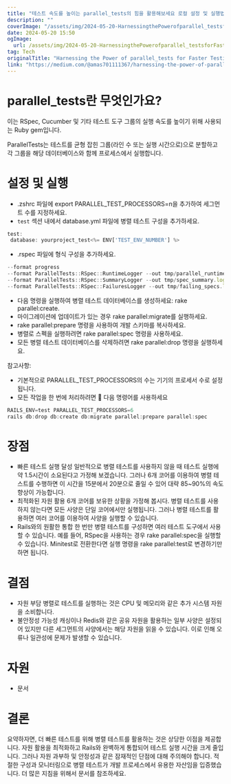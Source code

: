 ```yaml
---
title: "테스트 속도를 높이는 parallel_tests의 힘을 활용해보세요 로컬 설정 및 실행법"
description: ""
coverImage: "/assets/img/2024-05-20-HarnessingthePowerofparallel_testsforFasterTestingLocalSetupandExecution_0.png"
date: 2024-05-20 15:50
ogImage:
  url: /assets/img/2024-05-20-HarnessingthePowerofparallel_testsforFasterTestingLocalSetupandExecution_0.png
tag: Tech
originalTitle: "Harnessing the Power of parallel_tests for Faster Testing: Local Setup and Execution"
link: "https://medium.com/@amas701111367/harnessing-the-power-of-parallel-tests-for-faster-testing-local-setup-and-execution-2e1e1a3dcd01"
---
```


# parallel_tests란 무엇인가요?

이는 RSpec, Cucumber 및 기타 테스트 도구 그룹의 실행 속도를 높이기 위해 사용되는 Ruby gem입니다.

ParallelTests는 테스트를 균형 잡힌 그룹(라인 수 또는 실행 시간으로)으로 분할하고 각 그룹을 해당 데이터베이스와 함께 프로세스에서 실행합니다.

# 설정 및 실행

<div class="content-ad"></div>

- .zshrc 파일에 export PARALLEL_TEST_PROCESSORS=n을 추가하여 세그먼트 수를 지정하세요.
- `test` 섹션 내에서 database.yml 파일에 병렬 테스트 구성을 추가하세요.

```js
test:
 database: yourproject_test<%= ENV['TEST_ENV_NUMBER'] %>
```

- .rspec 파일에 형식 구성을 추가하세요.

```js
--format progress
--format ParallelTests::RSpec::RuntimeLogger --out tmp/parallel_runtime_rspec.log
--format ParallelTests::RSpec::SummaryLogger --out tmp/spec_summary.log
--format ParallelTests::RSpec::FailuresLogger --out tmp/failing_specs.log
```

<div class="content-ad"></div>

- 다음 명령을 실행하여 병렬 테스트 데이터베이스를 생성하세요: rake parallel:create.
- 마이그레이션에 업데이트가 있는 경우 rake parallel:migrate를 실행하세요.
- rake parallel:prepare 명령을 사용하여 개발 스키마를 복사하세요.
- 병렬로 스펙을 실행하려면 rake parallel:spec 명령을 사용하세요.
- 모든 병렬 테스트 데이터베이스를 삭제하려면 rake parallel:drop 명령을 실행하세요.

참고사항:

- 기본적으로 PARALLEL_TEST_PROCESSORS의 수는 기기의 프로세서 수로 설정됩니다.
- 모든 작업을 한 번에 처리하려면 🤩 다음 명령어를 사용하세요

```js
RAILS_ENV=test PARALLEL_TEST_PROCESSORS=6
rails db:drop db:create db:migrate parallel:prepare parallel:spec
```

<div class="content-ad"></div>

# 장점

- 빠른 테스트 실행 달성
  일반적으로 병렬 테스트를 사용하지 않을 때 테스트 실행에 약 1.5시간이 소요된다고 가정해 보겠습니다. 그러나 6개 코어를 이용하여 병렬 테스트를 수행하면 이 시간을 15분에서 20분으로 줄일 수 있어 대략 85~90%의 속도 향상이 가능합니다.
- 최적화된 자원 활용
  6개 코어를 보유한 상황을 가정해 봅시다. 병렬 테스트를 사용하지 않는다면 모든 사양은 단일 코어에서만 실행됩니다. 그러나 병렬 테스트를 활용하면 여러 코어를 이용하여 사양을 실행할 수 있습니다.
- Rails와의 원활한 통합
  한 번만 병렬 테스트를 구성하면 여러 테스트 도구에서 사용할 수 있습니다. 예를 들어, RSpec을 사용하는 경우 rake parallel:spec을 실행할 수 있습니다. Minitest로 전환한다면 실행 명령을 rake parallel:test로 변경하기만 하면 됩니다.

# 결점

- 자원 부담
  병렬로 테스트를 실행하는 것은 CPU 및 메모리와 같은 추가 시스템 자원을 소비합니다.
- 불안정성 가능성
  캐싱이나 Redis와 같은 공유 자원을 활용하는 일부 사양은 설정되어 있지만 다른 세그먼트의 사양에서는 해당 자원을 읽을 수 있습니다. 이로 인해 오류나 일관성에 문제가 발생할 수 있습니다.

<div class="content-ad"></div>

# 자원

- 문서

# 결론

요약하자면, 더 빠른 테스트를 위해 병렬 테스트를 활용하는 것은 상당한 이점을 제공합니다. 자원 활용을 최적화하고 Rails와 완벽하게 통합되어 테스트 실행 시간을 크게 줄입니다. 그러나 자원 과부하 및 안정성과 같은 잠재적인 단점에 대해 주의해야 합니다. 적절한 구성과 모니터링으로 병렬 테스트가 개발 프로세스에서 유용한 자산임을 입증했습니다. 더 많은 지침을 위해서 문서를 참조하세요.
